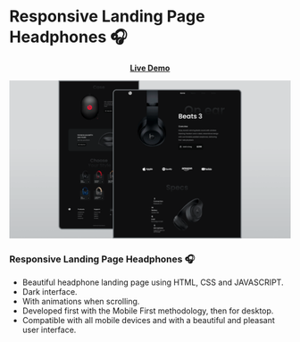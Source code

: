 # Responsive Landing Page Headphones 🎧

<div align = 'center'>

<a href="https://adnan-bhaldar.github.io/Headphone-Landing-Page"><strong>Live Demo</strong></a>

![preview img](/preview.png) 
</div>

### Responsive Landing Page Headphones 🎧

- Beautiful headphone landing page using HTML, CSS and JAVASCRIPT.
- Dark interface.
- With animations when scrolling.
- Developed first with the Mobile First methodology, then for desktop.
- Compatible with all mobile devices and with a beautiful and pleasant user interface.
